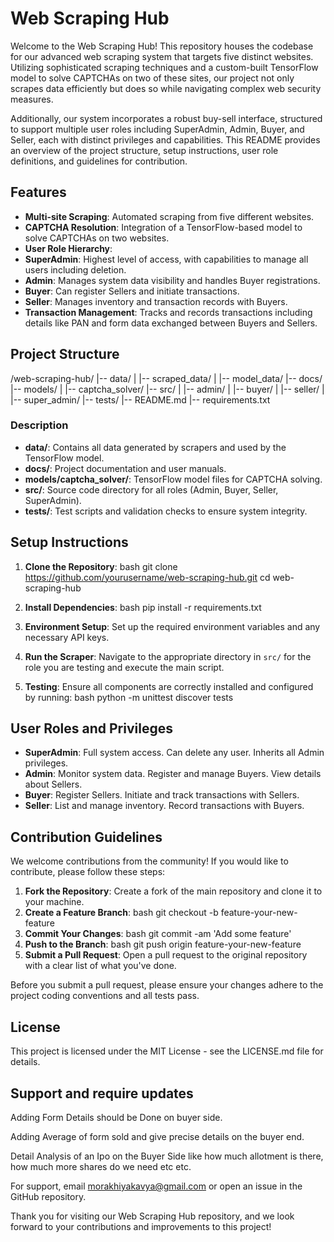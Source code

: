 # Web Scraping Hub

Welcome to the Web Scraping Hub! This repository houses the codebase for our advanced web scraping system that targets five distinct websites. Utilizing sophisticated scraping techniques and a custom-built TensorFlow model to solve CAPTCHAs on two of these sites, our project not only scrapes data efficiently but does so while navigating complex web security measures.

Additionally, our system incorporates a robust buy-sell interface, structured to support multiple user roles including SuperAdmin, Admin, Buyer, and Seller, each with distinct privileges and capabilities. This README provides an overview of the project structure, setup instructions, user role definitions, and guidelines for contribution.

## Features

- **Multi-site Scraping**: Automated scraping from five different websites.
- **CAPTCHA Resolution**: Integration of a TensorFlow-based model to solve CAPTCHAs on two websites.
- **User Role Hierarchy**:
 - **SuperAdmin**: Highest level of access, with capabilities to manage all users including deletion.
 - **Admin**: Manages system data visibility and handles Buyer registrations.
 - **Buyer**: Can register Sellers and initiate transactions.
 - **Seller**: Manages inventory and transaction records with Buyers.
- **Transaction Management**: Tracks and records transactions including details like PAN and form data exchanged between Buyers and Sellers.

## Project Structure

/web-scraping-hub/ |-- data/ | |-- scraped_data/ | |-- model_data/ |-- docs/ |-- models/ | |-- captcha_solver/ |-- src/ | |-- admin/ | |-- buyer/ | |-- seller/ | |-- super_admin/ |-- tests/ |-- README.md |-- requirements.txt


### Description

- **data/**: Contains all data generated by scrapers and used by the TensorFlow model.
- **docs/**: Project documentation and user manuals.
- **models/captcha_solver/**: TensorFlow model files for CAPTCHA solving.
- **src/**: Source code directory for all roles (Admin, Buyer, Seller, SuperAdmin).
- **tests/**: Test scripts and validation checks to ensure system integrity.

## Setup Instructions

1. **Clone the Repository**:
bash git clone https://github.com/yourusername/web-scraping-hub.git cd web-scraping-hub

2. **Install Dependencies**:
bash pip install -r requirements.txt

3. **Environment Setup**:
   Set up the required environment variables and any necessary API keys.
4. **Run the Scraper**:
   Navigate to the appropriate directory in `src/` for the role you are testing and execute the main script.
5. **Testing**:
   Ensure all components are correctly installed and configured by running:
bash python -m unittest discover tests


## User Roles and Privileges

- **SuperAdmin**: Full system access. Can delete any user. Inherits all Admin privileges.
- **Admin**: Monitor system data. Register and manage Buyers. View details about Sellers.
- **Buyer**: Register Sellers. Initiate and track transactions with Sellers.
- **Seller**: List and manage inventory. Record transactions with Buyers.

## Contribution Guidelines

We welcome contributions from the community! If you would like to contribute, please follow these steps:

1. **Fork the Repository**:
   Create a fork of the main repository and clone it to your machine.
2. **Create a Feature Branch**:
bash git checkout -b feature-your-new-feature
3. **Commit Your Changes**:
bash git commit -am 'Add some feature'
4. **Push to the Branch**:
bash git push origin feature-your-new-feature
5. **Submit a Pull Request**:
   Open a pull request to the original repository with a clear list of what you've done.

Before you submit a pull request, please ensure your changes adhere to the project coding conventions and all tests pass.

## License

This project is licensed under the MIT License - see the LICENSE.md file for details.

## Support and require updates

Adding Form Details should be Done on buyer side.

Adding Average of form sold and give precise details on the buyer end.

Detail Analysis of an Ipo on the Buyer Side like how much allotment is there, how much more shares do we need etc etc.

For support, email morakhiyakavya@gmail.com or open an issue in the GitHub repository.

Thank you for visiting our Web Scraping Hub repository, and we look forward to your contributions and improvements to this project!
